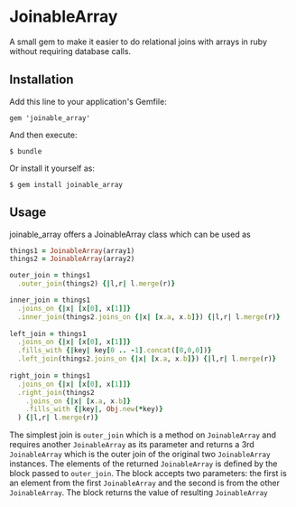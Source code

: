 # JoinableArray

A small gem to make it easier to do relational joins with arrays in ruby without requiring database calls.

## Installation

Add this line to your application's Gemfile:

    gem 'joinable_array'

And then execute:

    $ bundle

Or install it yourself as:

    $ gem install joinable_array

## Usage

joinable_array offers a JoinableArray class which can be used as

```ruby
things1 = JoinableArray(array1)
things2 = JoinableArray(array2)

outer_join = things1
  .outer_join(things2) {|l,r| l.merge(r)}

inner_join = things1
  .joins_on {|x| [x[0], x[1]]}
  .inner_join(things2.joins_on {|x| [x.a, x.b]}) {|l,r| l.merge(r)}
 
left_join = things1
  .joins_on {|x| [x[0], x[1]]}
  .fills_with {|key| key[0 .. -1].concat([0,0,0])}
  .left_join(things2.joins_on {|x| [x.a, x.b]}) {|l,r| l.merge(r)}
 
right_join = things1
  .joins_on {|x| [x[0], x[1]]}
  .right_join(things2
    .joins_on {|x| [x.a, x.b]}
    .fills_with {|key|, Obj.new(*key)}
  ) {|l,r| l.merge(r)}
```

The simplest join is `outer_join` which is a method on `JoinableArray` and requires another `JoinableArray` as its parameter and returns a 3rd `JoinableArray` which is the outer join of the original two `JoinableArray` instances. The elements of the returned `JoinableArray` is defined by the block passed to `outer_join`. The block accepts two parameters: the first is an element from the first `JoinableArray` and the second is from the other `JoinableArray`. The block returns the value of resulting `JoinableArray`
